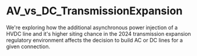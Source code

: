 # AV_vs_DC_TransmissionExpansion
We're exploring how the additional asynchronous power injection of a HVDC line and it's higher siting chance in the 2024 transmission expansion regulatory environment affects the decision to build AC or DC lines for a given connection.

